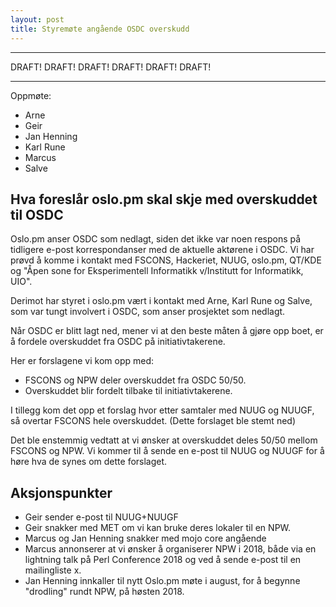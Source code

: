 ```yaml
---
layout: post
title: Styremøte angående OSDC overskudd
---
```


----

DRAFT!  DRAFT!  DRAFT!  DRAFT!  DRAFT!  DRAFT!

----

Oppmøte:

* Arne
* Geir
* Jan Henning
* Karl Rune
* Marcus
* Salve

## Hva foreslår oslo.pm skal skje med overskuddet til OSDC

Oslo.pm anser OSDC som nedlagt, siden det ikke var noen respons på tidligere
e-post korrespondanser med de aktuelle aktørene i OSDC. Vi har prøvd å komme i
kontakt med FSCONS, Hackeriet, NUUG, oslo.pm, QT/KDE og "Åpen sone for
Eksperimentell Informatikk v/Institutt for Informatikk, UIO".

Derimot har styret i oslo.pm vært i kontakt med Arne, Karl Rune og Salve,
som var tungt involvert i OSDC, som anser prosjektet som nedlagt.

Når OSDC er blitt lagt ned, mener vi at den beste måten å gjøre opp boet, er å
fordele overskuddet fra OSDC på initiativtakerene.

Her er forslagene vi kom opp med:

* FSCONS og NPW deler overskuddet fra OSDC 50/50.
* Overskuddet blir fordelt tilbake til initiativtakerene.

I tillegg kom det opp et forslag hvor etter samtaler med NUUG og NUUGF, så
overtar FSCONS hele overskuddet. (Dette forslaget ble stemt ned)

Det ble enstemmig vedtatt at vi ønsker at overskuddet deles 50/50 mellom
FSCONS og NPW. Vi kommer til å sende en e-post til NUUG og NUUGF for å høre
hva de synes om dette forslaget.

## Aksjonspunkter

* Geir sender e-post til NUUG+NUUGF
* Geir snakker med MET om vi kan bruke deres lokaler til en NPW.
* Marcus og Jan Henning snakker med mojo core angående
* Marcus annonserer at vi ønsker å organiserer NPW i 2018, både via en
  lightning talk på Perl Conference 2018 og ved å sende e-post til en
  mailingliste x.
* Jan Henning innkaller til nytt Oslo.pm møte i august, for å begynne
  "drodling" rundt NPW, på høsten 2018.

